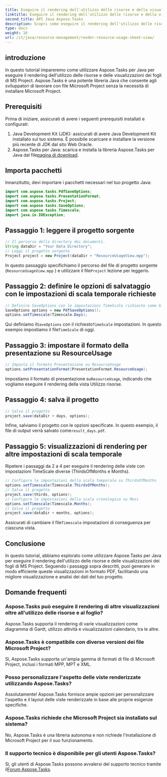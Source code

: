 ```yaml
---
title: Eseguire il rendering dell'utilizzo delle risorse e della visualizzazione foglio in Aspose.Tasks
linktitle: Eseguire il rendering dell'utilizzo delle risorse e della visualizzazione foglio in Aspose.Tasks
second_title: API Java Aspose.Tasks
description: Scopri come eseguire il rendering dell'utilizzo delle risorse di MS Project e delle visualizzazioni dei fogli in Aspose.Tasks per Java. Segui la nostra guida passo passo per generare report PDF dettagliati senza sforzo.
type: docs
weight: 16
url: /it/java/resource-management/render-resource-usage-sheet-view/
---
```

## introduzione
In questo tutorial impareremo come utilizzare Aspose.Tasks per Java per eseguire il rendering dell'utilizzo delle risorse e delle visualizzazioni dei fogli di MS Project. Aspose.Tasks è una potente libreria Java che consente agli sviluppatori di lavorare con file Microsoft Project senza la necessità di installare Microsoft Project.
## Prerequisiti
Prima di iniziare, assicurati di avere i seguenti prerequisiti installati e configurati:
1. Java Development Kit (JDK): assicurati di avere Java Development Kit installato sul tuo sistema. È possibile scaricare e installare la versione più recente di JDK dal sito Web Oracle.
2.  Aspose.Tasks per Java: scarica e installa la libreria Aspose.Tasks per Java dal file[pagina di download](https://releases.aspose.com/tasks/java/).

## Importa pacchetti
Innanzitutto, devi importare i pacchetti necessari nel tuo progetto Java:
```java
import com.aspose.tasks.PdfSaveOptions;
import com.aspose.tasks.PresentationFormat;
import com.aspose.tasks.Project;
import com.aspose.tasks.SaveOptions;
import com.aspose.tasks.Timescale;
import java.io.IOException;
```
## Passaggio 1: leggere il progetto sorgente
```java
// Il percorso della directory dei documenti.
String dataDir = "Your Data Directory";
// Leggi il progetto sorgente
Project project = new Project(dataDir + "ResourceUsageView.mpp");
```
In questo passaggio specifichiamo il percorso del file di progetto sorgente (`ResourceUsageView.mpp` ) e utilizzare il file`Project` lezione per leggerlo.
## Passaggio 2: definire le opzioni di salvataggio con le impostazioni di scala temporale richieste
```java
// Definire SaveOptions con le impostazioni TimeScale richieste come Giorni
SaveOptions options = new PdfSaveOptions();
options.setTimescale(Timescale.Days);
```
 Qui definiamo il`SaveOptions` con il richiesto`TimeScale` impostazioni. In questo esempio impostiamo il file`TimeScale` di oggi.
## Passaggio 3: impostare il formato della presentazione su ResourceUsage
```java
// Imposta il formato Presentazione su ResourceUsage
options.setPresentationFormat(PresentationFormat.ResourceUsage);
```
 Impostiamo il formato di presentazione su`ResourceUsage`, indicando che vogliamo eseguire il rendering della vista Utilizzo risorse.
## Passaggio 4: salva il progetto
```java
// Salva il progetto
project.save(dataDir + days, options);
```
Infine, salviamo il progetto con le opzioni specificate. In questo esempio, il file di output verrà salvato come`result_days.pdf`.
## Passaggio 5: visualizzazioni di rendering per altre impostazioni di scala temporale
Ripetere i passaggi da 2 a 4 per eseguire il rendering delle viste con impostazioni TimeScale diverse (ThirdsOfMonths e Months).
```java
// Configura le impostazioni della scala temporale su ThirdsOfMonths
options.setTimescale(Timescale.ThirdsOfMonths);
// Salva il progetto
project.save(thirds, options);
// Configura le impostazioni della scala cronologica su Mesi
options.setTimescale(Timescale.Months);
// Salva il progetto
project.save(dataDir + months, options);
```
 Assicurati di cambiare il file`Timescale` impostazioni di conseguenza per ciascuna vista.

## Conclusione
In questo tutorial, abbiamo esplorato come utilizzare Aspose.Tasks per Java per eseguire il rendering dell'utilizzo delle risorse e delle visualizzazioni dei fogli di MS Project. Seguendo i passaggi sopra descritti, puoi generare in modo efficiente queste visualizzazioni in formato PDF, facilitando una migliore visualizzazione e analisi dei dati del tuo progetto.
## Domande frequenti
### Aspose.Tasks può eseguire il rendering di altre visualizzazioni oltre all'utilizzo delle risorse e al foglio?
Aspose.Tasks supporta il rendering di varie visualizzazioni come diagramma di Gantt, utilizzo attività e visualizzazioni calendario, tra le altre.
### Aspose.Tasks è compatibile con diverse versioni dei file Microsoft Project?
Sì, Aspose.Tasks supporta un'ampia gamma di formati di file di Microsoft Project, inclusi i formati MPP, MPT e XML.
### Posso personalizzare l'aspetto delle viste renderizzate utilizzando Aspose.Tasks?
Assolutamente! Aspose.Tasks fornisce ampie opzioni per personalizzare l'aspetto e il layout delle viste renderizzate in base alle proprie esigenze specifiche.
### Aspose.Tasks richiede che Microsoft Project sia installato sul sistema?
No, Aspose.Tasks è una libreria autonoma e non richiede l'installazione di Microsoft Project per il suo funzionamento.
### Il supporto tecnico è disponibile per gli utenti Aspose.Tasks?
 Sì, gli utenti di Aspose.Tasks possono avvalersi del supporto tecnico tramite il[Forum Aspose.Tasks](https://forum.aspose.com/c/tasks/15).